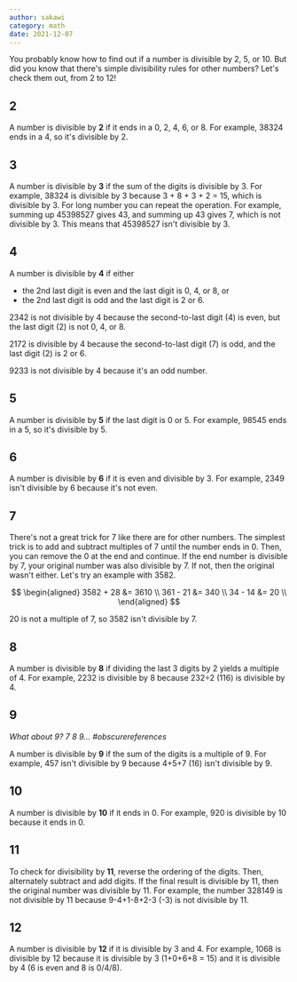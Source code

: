```yaml
---
author: sakawi
category: math
date: 2021-12-07
---
```


You probably know how to find out if a number is divisible by 2, 5, or 10. But
did you know that there's simple divisibility rules for other numbers? Let's
check them out, from 2 to 12!

## 2

A number is divisible by **2** if it ends in a 0, 2, 4, 6, or 8. For example,
38324 ends in a 4, so it's divisible by 2.

## 3

A number is divisible by **3** if the sum of the digits is divisible by 3. For
example, 38324 is divisible by 3 because 3 + 8 + 3 + 2 = 15, which is divisible
by 3. For long number you can repeat the operation. For example, summing up
45398527 gives 43, and summing up 43 gives 7, which is not divisible by 3. This
means that 45398527 isn't divisible by 3.

## 4

A number is divisible by **4** if either

- the 2nd last digit is even and the last digit is 0, 4, or 8, or
- the 2nd last digit is odd and the last digit is 2 or 6.

2342 is not divisible by 4 because the second-to-last digit (4) is even, but the
last digit (2) is not 0, 4, or 8.

2172 is divisible by 4 because the second-to-last digit (7) is odd, and the last
digit (2) is 2 or 6.

9233 is not divisible by 4 because it's an odd number.

## 5

A number is divisible by **5** if the last digit is 0 or 5. For example, 98545
ends in a 5, so it's divisible by 5.

## 6

A number is divisible by **6** if it is even and divisible by 3. For example,
2349 isn't divisible by 6 because it's not even.

## 7

There's not a great trick for 7 like there are for other numbers. The simplest
trick is to add and subtract multiples of 7 until the number ends in 0. Then,
you can remove the 0 at the end and continue. If the end number is divisible by
7, your original number was also divisible by 7. If not, then the original
wasn't either. Let's try an example with 3582.

$$
\begin{aligned}
3582 + 28 &= 3610 \\
361 - 21 &= 340 \\
34 - 14 &= 20 \\
\end{aligned}
$$

20 is not a multiple of 7, so 3582 isn't divisible by 7.

## 8

A number is divisible by **8** if dividing the last 3 digits by 2 yields a
multiple of 4. For example, 2232 is divisible by 8 because 232÷2 (116) is
divisible by 4.

## 9

_What about 9? 7 8 9... #obscurereferences_

A number is divisible by **9** if the sum of the digits is a multiple of 9. For
example, 457 isn't divisible by 9 because 4+5+7 (16) isn't divisible by 9.

## 10

A number is divisible by **10** if it ends in 0. For example, 920 is divisible
by 10 because it ends in 0.

## 11

To check for divisibility by **11**, reverse the ordering of the digits. Then,
alternately subtract and add digits. If the final result is divisible by 11,
then the original number was divisible by 11. For example, the number 328149 is
not divisible by 11 because 9-4+1-8+2-3 (-3) is not divisible by 11.

## 12

A number is divisible by **12** if it is divisible by 3 and 4. For example, 1068
is divisible by 12 because it is divisible by 3 (1+0+6+8 = 15) and it is
divisible by 4 (6 is even and 8 is 0/4/8).
